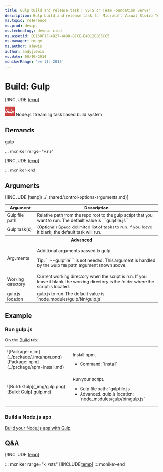 ```yaml
---
title: Gulp build and release task | VSTS or Team Foundation Server
description: Gulp build and release task for Microsoft Visual Studio Team Services (VSTS) and Microsoft Team Foundation Server (TFS)
ms.topic: reference
ms.prod: devops
ms.technology: devops-cicd
ms.assetid: EC168F1F-4B27-4688-87CE-E4D12E885CC5
ms.manager: douge
ms.author: alewis
author: andyjlewis
ms.date: 08/10/2016
monikerRange: '>= tfs-2015'
---
```



# Build: Gulp

[!INCLUDE [temp](../../_shared/version-tfs-2015-rtm.md)]

![](_img/gulp.png) Node.js streaming task based build system

## Demands

gulp

::: moniker range="vsts"

[!INCLUDE [temp](../_shared/yaml/GulpV0.0.md)]

::: moniker-end

## Arguments

<table>
<thead>
<tr>
<th>Argument</th>
<th>Description</th>
</tr>
</thead>
<tr>
<td>Gulp file path</td>
<td>Relative path from the repo root to the gulp script that you want to run. The default value is ```gulpfile.js```
</td>
</tr>
<tr>
<td>Gulp task(s)</td>
<td>(Optional) Space delimited list of tasks to run.  If you leave it blank, the default task will run.</td>
</tr>
<tr>
<th style="text-align: center" colspan="2">Advanced</th>
</tr>
<tr>
<td>Arguments</td>
<td><p>Additional arguments passed to gulp.</p>
<p>Tip: ```--gulpfile``` is not needed. This argument is handled by the Gulp file path argument shown above.</p>
</td>
</tr>
<tr>
<td>Working directory</td>
<td>Current working directory when the script is run.  If you leave it blank, the working directory is the folder where the script is located.</td>
</tr>
<tr>
<td>gulp.js location</td>
<td>gulp.js to run.  The default value is `node_modules/gulp/bin/gulp.js`</td>
</tr>
[!INCLUDE [temp](../_shared/control-options-arguments.md)]
</table>

## Example

### Run gulp.js

On the [Build](../../index.md) tab:

<table>
<tr>
<td>![Package: npm](../package/_img/npm.png)<br/>[Package: npm](../package/npm-install.md)</td>
<td>
<p>Install npm.</p>
<ul>
<li>Command: `install`</li>
</ul>
</td>
</tr>
<tr>
<td>![Build: Gulp](_img/gulp.png)<br/>[Build: Gulp](gulp.md)</td>
<td>
<p>Run your script.</p>
<ul>
<li>Gulp file path: `gulpfile.js`</li>
<li>Advanced, gulp.js location: `node_modules/gulp/bin/gulp.js`</li>
</ul>
</td>
</tr>
</table>


### Build a Node.js app

[Build your Node.js app with Gulp](../../apps/nodejs/build-gulp.md)

## Q&A
<!-- BEGINSECTION class="md-qanda" -->

[!INCLUDE [temp](../../_shared/qa-agents.md)]

::: moniker range="< vsts"
[!INCLUDE [temp](../../_shared/qa-versions.md)]
::: moniker-end

<!-- ENDSECTION -->
